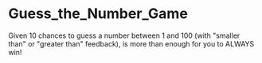 # Guess_the_Number_Game
Given 10 chances to guess a number between 1 and 100 (with "smaller than" or "greater than" feedback), is more than enough for you to ALWAYS win!
